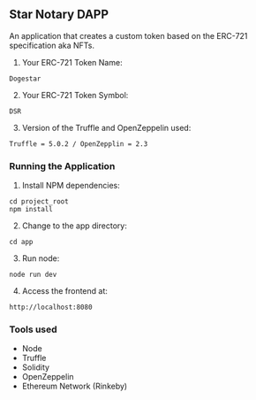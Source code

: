 ## Star Notary DAPP

An application that creates a custom token based on the ERC-721 specification aka NFTs.

1) Your ERC-721 Token Name: 
```
Dogestar
```

2) Your ERC-721 Token Symbol: 
```
DSR
```

3) Version of the Truffle and OpenZeppelin used:
```
Truffle = 5.0.2 / OpenZepplin = 2.3
```

### Running the Application
1) Install NPM dependencies:
```
cd project_root
npm install
```
2) Change to the app directory:
```
cd app
```
3) Run node:
```
node run dev
```
4) Access the frontend at:
```
http://localhost:8080
```

### Tools used

- Node
- Truffle
- Solidity
- OpenZeppelin
- Ethereum Network (Rinkeby)

